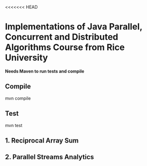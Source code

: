<<<<<<< HEAD
# Implementations of Java Parallel, Concurrent and Distributed Algorithms Course from Rice University

**Needs Maven to run tests and compile**

## Compile
mvn compile

## Test
mvn test

## 1. Reciprocal Array Sum
## 2. Parallel Streams Analytics

